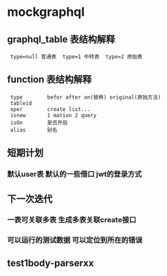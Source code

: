 # mockgraphql
## graphql_table 表结构解释
     type=null 普通表  type=1 中转表  type=2 原始表

##  function 表结构解释

     type        befor after on(替换) original(原始方法)
     tableid
     oper        create list...
     isnew       1 mation 2 query
     isOn        是否开启
     alias       别名

## 短期计划
### 默认user表  默认的一些借口 jwt的登录方式

## 下一次迭代
### 一表可关联多表 生成多表关联create接口
### 可以运行的测试数据 可以定位到所在的错误
## test1body-parserxx